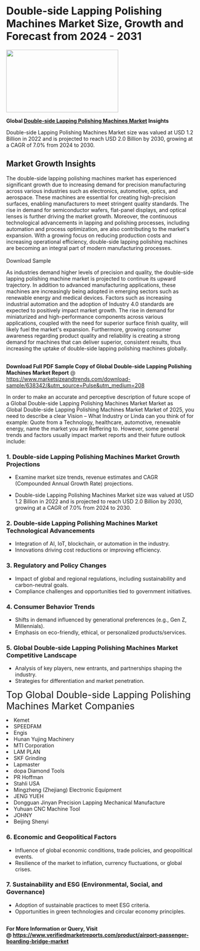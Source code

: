 <H1>Double-side Lapping Polishing Machines Market Size, Growth and Forecast from 2024 - 2031</H1><img class="aligncenter size-medium wp-image-584254" src="https://thirdeyenews.in/wp-content/uploads/2024/09/Global-Market-Research-300x168.jpeg" alt="" width="300" height="168" /><p><strong>Global&nbsp;<a href="https://www.marketsizeandtrends.com/download-sample/638342/&amp;utm_source=Pulse&amp;utm_medium=208">Double-side Lapping Polishing Machines Market</a> Insights</strong></p><p>Double-side Lapping Polishing Machines Market size was valued at USD 1.2 Billion in 2022 and is projected to reach USD 2.0 Billion by 2030, growing at a CAGR of 7.0% from 2024 to 2030.</p><p><h2>Market Growth Insights</h2> <p>The double-side lapping polishing machines market has experienced significant growth due to increasing demand for precision manufacturing across various industries such as electronics, automotive, optics, and aerospace. These machines are essential for creating high-precision surfaces, enabling manufacturers to meet stringent quality standards. The rise in demand for semiconductor wafers, flat-panel displays, and optical lenses is further driving the market growth. Moreover, the continuous technological advancements in lapping and polishing processes, including automation and process optimization, are also contributing to the market's expansion. With a growing focus on reducing production costs and increasing operational efficiency, double-side lapping polishing machines are becoming an integral part of modern manufacturing processes. <br><br>Download Sample</p> <p>As industries demand higher levels of precision and quality, the double-side lapping polishing machine market is projected to continue its upward trajectory. In addition to advanced manufacturing applications, these machines are increasingly being adopted in emerging sectors such as renewable energy and medical devices. Factors such as increasing industrial automation and the adoption of Industry 4.0 standards are expected to positively impact market growth. The rise in demand for miniaturized and high-performance components across various applications, coupled with the need for superior surface finish quality, will likely fuel the market's expansion. Furthermore, growing consumer awareness regarding product quality and reliability is creating a strong demand for machines that can deliver superior, consistent results, thus increasing the uptake of double-side lapping polishing machines globally. <br><br></p><p><span class=""><strong>Download Full PDF Sample Copy of Global Double-side Lapping Polishing Machines Market Report</strong> @ <a href="https://www.marketsizeandtrends.com/download-sample/638342/&amp;utm_source=Pulse&amp;utm_medium=208" target="_blank">https://www.marketsizeandtrends.com/download-sample/638342/&amp;utm_source=Pulse&amp;utm_medium=208</a></span></p><p>In order to make an accurate and perceptive description of future scope of a Global&nbsp;Double-side Lapping Polishing Machines Market Market as Global&nbsp;Double-side Lapping Polishing Machines Market Market of 2025, you need to describe a clear Vision &ndash; What Industry or Linda can you think of for example: Quote from a Technology, healthcare, automotive, renewable energy, name the market you are Reffering to. However, some general trends and factors usually impact market reports and their future outlook include:</p><h3>1.&nbsp;<strong>Double-side Lapping Polishing Machines Market Growth Projections</strong></h3><ul><li>Examine market size trends, revenue estimates and CAGR (Compounded Annual Growth Rate) projections.</li><li><p>Double-side Lapping Polishing Machines Market size was valued at USD 1.2 Billion in 2022 and is projected to reach USD 2.0 Billion by 2030, growing at a CAGR of 7.0% from 2024 to 2030.</p></li></ul><h3>2.&nbsp;<strong>Double-side Lapping Polishing Machines Market Technological Advancements</strong></h3><ul><li>Integration of AI, IoT, blockchain, or automation in the industry.</li><li>Innovations driving cost reductions or improving efficiency.</li></ul><h3>3.&nbsp;<strong>Regulatory and Policy Changes</strong></h3><ul><li>Impact of global and regional regulations, including sustainability and carbon-neutral goals.</li><li>Compliance challenges and opportunities tied to government initiatives.</li></ul><h3>4.&nbsp;<strong>Consumer Behavior Trends</strong></h3><ul><li>Shifts in demand influenced by generational preferences (e.g., Gen Z, Millennials).</li><li>Emphasis on eco-friendly, ethical, or personalized products/services.</li></ul><h3>5.&nbsp;<strong>Global Double-side Lapping Polishing Machines Market Competitive Landscape</strong></h3><ul><li>Analysis of key players, new entrants, and partnerships shaping the industry.</li><li>Strategies for differentiation and market penetration.</li></ul><p data-pm-slice="1 1 []"><span style="color: inherit; font-family: inherit; font-size: 25px;">Top Global Double-side Lapping Polishing Machines Market Companies</span></p><div class="" data-test-id=""><p><li>Kemet</li><li> SPEEDFAM</li><li> Engis</li><li> Hunan Yujing Machinery</li><li> MTI Corporation</li><li> LAM PLAN</li><li> SKF Grinding</li><li> Lapmaster</li><li> dopa Diamond Tools</li><li> PR Hoffman</li><li> Stahli USA</li><li> Mingzheng (Zhejiang) Electronic Equipment</li><li> JENG YUEH</li><li> Dongguan Jinyan Precision Lapping Mechanical Manufacture</li><li> Yuhuan CNC Machine Tool</li><li> JOHNY</li><li> Beijing Shenyi</li></p></div><h3>6.&nbsp;<strong>Economic and Geopolitical Factors</strong></h3><ul><li>Influence of global economic conditions, trade policies, and geopolitical events.</li><li>Resilience of the market to inflation, currency fluctuations, or global crises.</li></ul><h3>7.&nbsp;<strong>Sustainability and ESG (Environmental, Social, and Governance)</strong></h3><ul><li>Adoption of sustainable practices to meet ESG criteria.</li><li>Opportunities in green technologies and circular economy principles.</li></ul><h2><strong style="font-size: 14px;">For More Information or Query, Visit @&nbsp;</strong><a style="background-color: #ffffff; font-size: 14px;" href="https://www.marketsizeandtrends.com/report/double-side-lapping-polishing-machines-market/" target="_blank">https://www.verifiedmarketreports.com/product/airport-passenger-boarding-bridge-market</a></h2>
